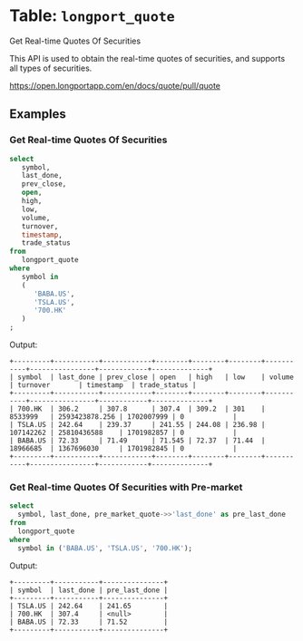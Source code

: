 # Table: `longport_quote`

Get Real-time Quotes Of Securities

This API is used to obtain the real-time quotes of securities, and supports all types of securities.

https://open.longportapp.com/en/docs/quote/pull/quote

## Examples

### Get Real-time Quotes Of Securities

```sql
select
   symbol,
   last_done,
   prev_close,
   open,
   high,
   low,
   volume,
   turnover,
   timestamp,
   trade_status
from
   longport_quote
where
   symbol in
   (
      'BABA.US',
      'TSLA.US',
      '700.HK'
   )
;
```

Output:

```
+---------+-----------+------------+--------+--------+--------+-----------+----------------+------------+--------------+
| symbol  | last_done | prev_close | open   | high   | low    | volume    | turnover       | timestamp  | trade_status |
+---------+-----------+------------+--------+--------+--------+-----------+----------------+------------+--------------+
| 700.HK  | 306.2     | 307.8      | 307.4  | 309.2  | 301    | 8533999   | 2593423878.256 | 1702007999 | 0            |
| TSLA.US | 242.64    | 239.37     | 241.55 | 244.08 | 236.98 | 107142262 | 25810436588    | 1701982857 | 0            |
| BABA.US | 72.33     | 71.49      | 71.545 | 72.37  | 71.44  | 18966685  | 1367696030     | 1701982845 | 0            |
+---------+-----------+------------+--------+--------+--------+-----------+----------------+------------+--------------+
```

### Get Real-time Quotes Of Securities with Pre-market

```sql
select
  symbol, last_done, pre_market_quote->>'last_done' as pre_last_done
from
  longport_quote
where
  symbol in ('BABA.US', 'TSLA.US', '700.HK');
```

Output:

```
+---------+-----------+---------------+
| symbol  | last_done | pre_last_done |
+---------+-----------+---------------+
| TSLA.US | 242.64    | 241.65        |
| 700.HK  | 307.4     | <null>        |
| BABA.US | 72.33     | 71.52         |
+---------+-----------+---------------+
```
